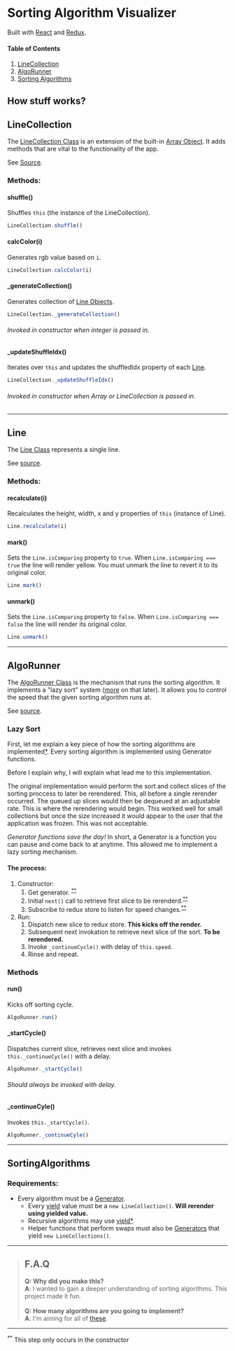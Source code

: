 # Sorting Algorithm Visualizer
Built with [React](http://reactjs.org) and [Redux](http://redux.js.org).

#### Table of Contents
1. [LineCollection](#LineCollection)
1. [AlgoRunner](#AlgoRunner)
1. [Sorting Algorithms](#SortingAlgorithms)


## How stuff works?

## LineCollection

The [LineCollection Class](https://github.com/rafeautie/sorting-algorithm-visualizer/blob/master/src/LineCollection/index.js) is an extension of the built-in [Array Object](https://developer.mozilla.org/en-US/docs/Web/JavaScript/Reference/Global_Objects/Array). It adds methods that are vital to the functionality of the app.

See [Source](https://github.com/rafeautie/sorting-algorithm-visualizer/blob/master/src/LineCollection/index.js).

### Methods:

#### shuffle()
Shuffles `this` (the instance of the LineCollection).
```javascript
LineCollection.shuffle()
```

#### calcColor(i)
Generates rgb value based on `i`.
```javascript
LineCollection.calcColor(i)
```

#### _generateCollection()
Generates collection of [Line Objects](#Line).
```javascript
LineCollection._generateCollection()
```
###### *Invoked in constructor when integer is passed in.*

#### _updateShuffleIdx()
Iterates over `this` and updates the shuffledIdx property of each [Line](#Line).
```javascript
LineCollection._updateShuffleIdx()
```
###### *Invoked in constructor when Array or LineCollection is passed in.*

---

## Line
The [Line Class](https://github.com/rafeautie/sorting-algorithm-visualizer/blob/master/src/LineCollection/Line.js) represents a single line.

See [source](https://github.com/rafeautie/sorting-algorithm-visualizer/blob/master/src/LineCollection/Line.js).

### Methods:
#### recalculate(i)
Recalculates the height, width, x and y properties of `this` (instance of Line).
```javascript
Line.recalculate(i)
```

#### mark()
Sets the `Line.isComparing` property to `true`. When `Line.isComparing === true` the line will render yellow. You must unmark the line to revert it to its original color.
```javascript
Line.mark()
```

#### unmark()
Sets the `Line.isComparing` property to `false`. When `Line.isComparing === false` the line will render its original color.
```javascript
Line.unmark()
```

---
## AlgoRunner

The [AlgoRunner Class](https://github.com/rafeautie/sorting-algorithm-visualizer/blob/master/src/AlgoRunner/index.js) is the mechanism that runs the sorting algorithm. It implements a "lazy sort" system ([more](#Lazy-Sort) on that later). It allows you to control the speed that the given sorting algorithm runs at.

See [source](https://github.com/rafeautie/sorting-algorithm-visualizer/blob/master/src/AlgoRunner/index.js).

### Lazy Sort
First, let me explain a key piece of how the sorting algorithms are implemented[*](#Requirements). Every sorting algorithm is implemented using Generator functions. 

Before I explain why, I will explain what lead me to this implementation. 

The original implementation would perform the sort and collect slices of the sorting proccess to later be rerendered. This, all before a single rerender occurred. The queued up slices would then be dequeued at an adjustable rate. This is where the rerendering would begin. This worked well for small collections but once the size increased it would appear to the user that the application was frozen. This was not acceptable.

*Generator functions save the day!* In short, a Generator is a function you can pause and come back to at anytime. This allowed me to implement a lazy sorting mechanism.

#### The process:
1. Constructor:
    1. Get generator. <sup>[**](#f1)</sup>
    1. Initial `next()` call to retrieve first slice to be rerenderd.<sup>[**](#f1)</sup>
    1. Subscribe to redux store to listen for speed changes.<sup>[**](#f1)</sup>
1. Run:
    1. Dispatch new slice to redux store. **This kicks off the render.**
    1. Subsequent next invokation to retrieve next slice of the sort. **To be rerendered.**
    1. Invoke `_continueCycle()` with delay of `this.speed`.
    1. Rinse and repeat.

### Methods
#### run()
Kicks off sorting cycle.
```javascript
AlgoRunner.run()
```

#### _startCycle()
Dispatches current slice, retrieves next slice and invokes `this._continueCycle()` with a delay.
```javascript
AlgoRunner._startCycle()
```
###### *Should always be invoked with delay.*

#### _continueCyle()
Invokes `this._startCycle()`.
```javascript
AlgoRunner._continueCyle()
```

---
## SortingAlgorithms

### Requirements:
- Every algorithm must be a [Generator](https://developer.mozilla.org/en-US/docs/Web/JavaScript/Reference/Global_Objects/Generator).
    - Every [yield](https://developer.mozilla.org/en-US/docs/Web/JavaScript/Reference/Operators/yield) value must be a `new LineCollection()`. **Will rerender using yielded value.**
    - Recursive algorithms may use [yield*](https://developer.mozilla.org/en-US/docs/Web/JavaScript/Reference/Operators/yield*).
    - Helper functions that perform swaps must also be [Generators](https://developer.mozilla.org/en-US/docs/Web/JavaScript/Reference/Global_Objects/Generator) that yield `new LineCollections()`.
---

> ## F.A.Q
>__Q: Why did you make this?__\
__A__: I wanted to gain a deeper understanding of sorting algorithms. This project made it fun.\
\
>__Q: How many algorithms are you going to implement?__\
>__A__: I'm aiming for all of [these](https://www.bigocheatsheet.com/#sorting).

---

<sup><a name="f1">**</a></sup> This step only occurs in the constructor
